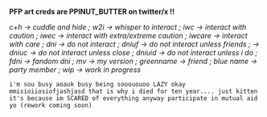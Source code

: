 **PFP art creds are PPINUT_BUTTER on twitter/x !!**

*c+h -> cuddle and hide ; w2i -> whisper to interact ; iwc -> interact with caution ; iwec -> interact with extra/extreme caution ; iwcare -> interact with care ; dni -> do not interact ; dniuf -> do not interact unless friends ; -> dniuc -> do not interact unless close ; dniuid -> do not interact unless i do ; fdni -> fandom dni ; mv -> my version ; greenname -> friend ; blue name -> party member ; wip -> work in progress*

    i'm sou busy aoauk busy being sooououoo LAZY okay mmisioiiosiofjashjasd that is why i died for ten year.... just kitten it's because im SCARED of everything anyway participate in mutual aid yo (rework coming soon)

